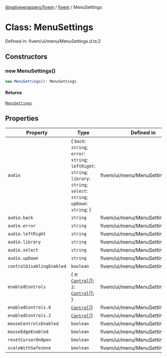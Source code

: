 [@nativewrappers/fivem](../../README.md) / [fivem](../README.md) / MenuSettings

# Class: MenuSettings

Defined in: fivem/ui/menu/MenuSettings.d.ts:2

## Constructors

### new MenuSettings()

```ts
new MenuSettings(): MenuSettings
```

#### Returns

[`MenuSettings`](MenuSettings.md)

## Properties

| Property | Type | Defined in |
| ------ | ------ | ------ |
| <a id="audio"></a> `audio` | \{ `back`: `string`; `error`: `string`; `leftRight`: `string`; `library`: `string`; `select`: `string`; `upDown`: `string`; \} | fivem/ui/menu/MenuSettings.d.ts:8 |
| `audio.back` | `string` | fivem/ui/menu/MenuSettings.d.ts:13 |
| `audio.error` | `string` | fivem/ui/menu/MenuSettings.d.ts:14 |
| `audio.leftRight` | `string` | fivem/ui/menu/MenuSettings.d.ts:11 |
| `audio.library` | `string` | fivem/ui/menu/MenuSettings.d.ts:9 |
| `audio.select` | `string` | fivem/ui/menu/MenuSettings.d.ts:12 |
| `audio.upDown` | `string` | fivem/ui/menu/MenuSettings.d.ts:10 |
| <a id="controldisablingenabled"></a> `controlDisablingEnabled` | `boolean` | fivem/ui/menu/MenuSettings.d.ts:7 |
| <a id="enabledcontrols"></a> `enabledControls` | \{ `0`: [`Control`](../enumerations/Control.md)[]; `2`: [`Control`](../enumerations/Control.md)[]; \} | fivem/ui/menu/MenuSettings.d.ts:16 |
| `enabledControls.0` | [`Control`](../enumerations/Control.md)[] | fivem/ui/menu/MenuSettings.d.ts:18 |
| `enabledControls.2` | [`Control`](../enumerations/Control.md)[] | fivem/ui/menu/MenuSettings.d.ts:17 |
| <a id="mousecontrolsenabled"></a> `mouseControlsEnabled` | `boolean` | fivem/ui/menu/MenuSettings.d.ts:5 |
| <a id="mouseedgeenabled"></a> `mouseEdgeEnabled` | `boolean` | fivem/ui/menu/MenuSettings.d.ts:6 |
| <a id="resetcursoronopen"></a> `resetCursorOnOpen` | `boolean` | fivem/ui/menu/MenuSettings.d.ts:4 |
| <a id="scalewithsafezone"></a> `scaleWithSafezone` | `boolean` | fivem/ui/menu/MenuSettings.d.ts:3 |
